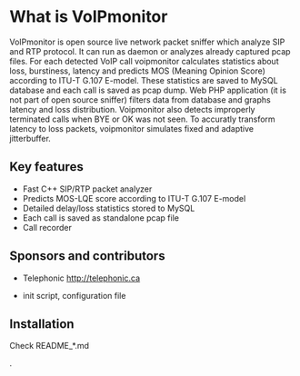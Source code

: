 # What is VoIPmonitor

VoIPmonitor is open source live network packet sniffer which analyze SIP 
and RTP protocol. It can run as daemon or analyzes already captured pcap 
files. For each detected VoIP call voipmonitor calculates statistics about 
loss, burstiness, latency and predicts MOS (Meaning Opinion Score) according 
to ITU-T G.107 E-model. These statistics are saved to MySQL database and each 
call is saved as pcap dump. Web PHP application (it is not part of open 
source sniffer) filters data from database and graphs latency and loss 
distribution. Voipmonitor also detects improperly terminated calls when 
BYE or OK was not seen. To accuratly transform latency to loss packets, 
voipmonitor simulates fixed and adaptive jitterbuffer.


## Key features

- Fast C++ SIP/RTP packet analyzer
- Predicts MOS-LQE score according to ITU-T G.107 E-model
- Detailed delay/loss statistics stored to MySQL
- Each call is saved as standalone pcap file
- Call recorder

## Sponsors and contributors

- Telephonic http://telephonic.ca
* init script, configuration file

## Installation

Check README_*.md



















.
